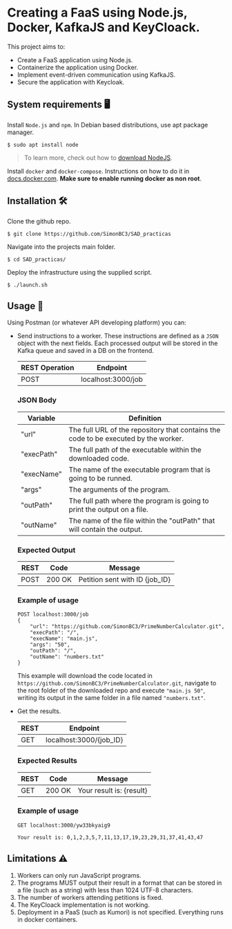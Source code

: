 # Creating a FaaS using Node.js, Docker, KafkaJS and KeyCloack.

This project aims to:

- Create a FaaS application using Node.js.
- Containerize the application using Docker.
- Implement event-driven communication using KafkaJS.
- Secure the application with Keycloak.

## System requirements 🖥️

Install `Node.js` and `npm`. In Debian based distributions, use apt package manager.

```
$ sudo apt install node
```

> To learn more, check out how to [download NodeJS](https://nodejs.org/en/download/).

Install `docker` and `docker-compose`. Instructions on how to do it in [docs.docker.com](https://docs.docker.com/engine/install/ubuntu/#install-using-the-repository). **Make sure to enable running docker as non root**.

## Installation 🛠️

Clone the github repo.

```
$ git clone https://github.com/SimonBC3/SAD_practicas
```

Navigate into the projects main folder.

```
$ cd SAD_practicas/
```

Deploy the infrastructure using the supplied script.

```
$ ./launch.sh
```

## Usage 📑

Using Postman (or whatever API developing platform) you can:

- Send instructions to a worker. These instructions are defined as a `JSON` object with the next fields. Each processed output will be stored in the Kafka queue and saved in a DB on the frontend.

  | REST Operation | Endpoint           |
  | -------------- | ------------------ |
  | POST           | localhost:3000/job |

  ### JSON Body

  | Variable   | Definition                                                                          |
  | ---------- | ----------------------------------------------------------------------------------- |
  | "url"      | The full URL of the repository that contains the code to be executed by the worker. |
  | "execPath" | The full path of the executable within the downloaded code.                         |
  | "execName" | The name of the executable program that is going to be runned.                      |
  | "args"     | The arguments of the program.                                                       |
  | "outPath"  | The full path where the program is going to print the output on a file.             |
  | "outName"  | The name of the file within the "outPath" that will contain the output.             |

  ### Expected Output

  | REST | Code   | Message                        |
  | ---- | ------ | ------------------------------ |
  | POST | 200 OK | Petition sent with ID {job_ID} |

  ### Example of usage

  ```
  POST localhost:3000/job
  {
      "url": "https://github.com/SimonBC3/PrimeNumberCalculator.git",
      "execPath": "/",
      "execName": "main.js",
      "args": "50",
      "outPath": "/",
      "outName": "numbers.txt"
  }
  ```

  This example will download the code located in `https://github.com/SimonBC3/PrimeNumberCalculator.git`, navigate to the root folder of the downloaded repo and execute `"main.js 50"`, writing its output in the same folder in a file named `"numbers.txt"`.

- Get the results.

  | REST | Endpoint                |
  | ---- | ----------------------- |
  | GET  | localhost:3000/{job_ID} |

  ### Expected Results

  | REST | Code   | Message                  |
  | ---- | ------ | ------------------------ |
  | GET  | 200 OK | Your result is: {result} |

  ### Example of usage

  ```
  GET localhost:3000/yw33bkyaig9

  Your result is: 0,1,2,3,5,7,11,13,17,19,23,29,31,37,41,43,47
  ```

## Limitations ⚠️

1. Workers can only run JavaScript programs.
2. The programs MUST output their result in a format that can be stored in a file (such as a string) with less than 1024 UTF-8 characters.
3. The number of workers attending petitions is fixed.
4. The KeyCloack implementation is not working.
5. Deployment in a PaaS (such as Kumori) is not specified. Everything runs in docker containers.
